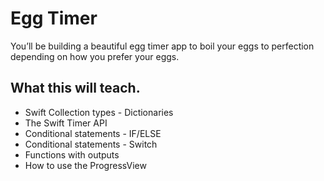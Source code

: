 
# Egg Timer


You’ll be building a beautiful egg timer app to boil your eggs to perfection depending on how you prefer your eggs. 

## What this will teach. 

* Swift Collection types - Dictionaries
* The Swift Timer API
* Conditional statements - IF/ELSE
* Conditional statements - Switch
* Functions with outputs
* How to use the ProgressView

